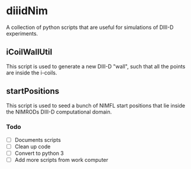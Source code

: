 # diiidNim
A collection of python scripts that are useful for simulations of DIII-D experiments.

## iCoilWallUtil
This script is used to generate a new DIII-D "wall", such that all the points are inside the i-coils.

## startPositions
This script is used to seed a bunch of NIMFL start positions that lie inside the NIMRODs DIII-D computational domain.

### Todo
 - [ ] Documents scripts
 - [ ] Clean up code
 - [ ] Convert to python 3
 - [ ] Add more scripts from work computer